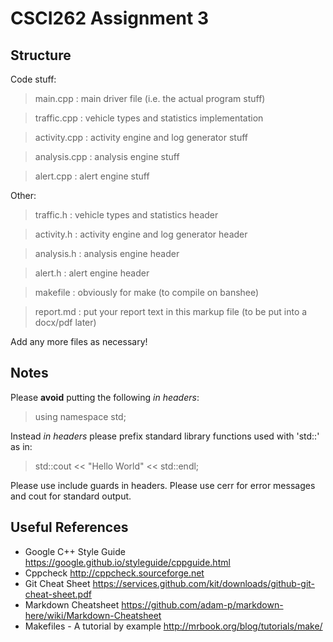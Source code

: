 # CSCI262 Assignment 3

## Structure

Code stuff:

>main.cpp     : main driver file (i.e. the actual program stuff)

>traffic.cpp  : vehicle types and statistics implementation

>activity.cpp : activity engine and log generator stuff

>analysis.cpp : analysis engine stuff

>alert.cpp    : alert engine stuff

Other:

>traffic.h    : vehicle types and statistics header

>activity.h   : activity engine and log generator header

>analysis.h   : analysis engine header

>alert.h      : alert engine header

>makefile     : obviously for make (to compile on banshee)

>report.md    : put your report text in this markup file (to be put into a docx/pdf later)

Add any more files as necessary!

## Notes

Please **avoid** putting the following *in headers*:

>using namespace std;

Instead *in headers* please prefix standard library functions used with 'std::' as in:

>std::cout << "Hello World" << std::endl;

Please use include guards in headers.
Please use cerr for error messages and cout for standard output.

## Useful References

* Google C++ Style Guide https://google.github.io/styleguide/cppguide.html
* Cppcheck http://cppcheck.sourceforge.net
* Git Cheat Sheet https://services.github.com/kit/downloads/github-git-cheat-sheet.pdf
* Markdown Cheatsheet https://github.com/adam-p/markdown-here/wiki/Markdown-Cheatsheet
* Makefiles - A tutorial by example http://mrbook.org/blog/tutorials/make/

